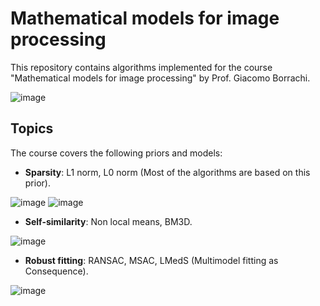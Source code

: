 # Mathematical models for image processing

This repository contains algorithms implemented for the course "Mathematical models for image processing" by Prof. Giacomo Borrachi.

![image](https://github.com/user-attachments/assets/6156f88d-0b63-49c2-96c8-92493179edce)


## Topics

The course covers the following priors and models:

- **Sparsity**: L1 norm, L0 norm (Most of the algorithms are based on this prior).

![image](https://github.com/user-attachments/assets/f69941bd-6716-40e6-8c3f-43a7da48d6ce)
![image](https://github.com/user-attachments/assets/08ab48b8-d118-461f-9fc4-a6a53c8ee43a)

- **Self-similarity**: Non local means, BM3D.

![image](https://github.com/user-attachments/assets/2e9dd016-c53f-470f-bece-af6a112e9db9)

- **Robust fitting**: RANSAC, MSAC, LMedS (Multimodel fitting as Consequence).

![image](https://github.com/user-attachments/assets/282aa51f-5e6e-422d-ba56-4a0193997879)
